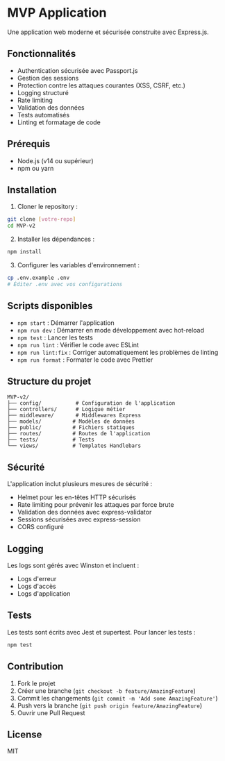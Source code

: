 # MVP Application

Une application web moderne et sécurisée construite avec Express.js.

## Fonctionnalités

- Authentication sécurisée avec Passport.js
- Gestion des sessions
- Protection contre les attaques courantes (XSS, CSRF, etc.)
- Logging structuré
- Rate limiting
- Validation des données
- Tests automatisés
- Linting et formatage de code

## Prérequis

- Node.js (v14 ou supérieur)
- npm ou yarn

## Installation

1. Cloner le repository :
```bash
git clone [votre-repo]
cd MVP-v2
```

2. Installer les dépendances :
```bash
npm install
```

3. Configurer les variables d'environnement :
```bash
cp .env.example .env
# Éditer .env avec vos configurations
```

## Scripts disponibles

- `npm start` : Démarrer l'application
- `npm run dev` : Démarrer en mode développement avec hot-reload
- `npm test` : Lancer les tests
- `npm run lint` : Vérifier le code avec ESLint
- `npm run lint:fix` : Corriger automatiquement les problèmes de linting
- `npm run format` : Formater le code avec Prettier

## Structure du projet

```
MVP-v2/
├── config/           # Configuration de l'application
├── controllers/      # Logique métier
├── middleware/       # Middlewares Express
├── models/          # Modèles de données
├── public/          # Fichiers statiques
├── routes/          # Routes de l'application
├── tests/           # Tests
└── views/           # Templates Handlebars
```

## Sécurité

L'application inclut plusieurs mesures de sécurité :
- Helmet pour les en-têtes HTTP sécurisés
- Rate limiting pour prévenir les attaques par force brute
- Validation des données avec express-validator
- Sessions sécurisées avec express-session
- CORS configuré

## Logging

Les logs sont gérés avec Winston et incluent :
- Logs d'erreur
- Logs d'accès
- Logs d'application

## Tests

Les tests sont écrits avec Jest et supertest. Pour lancer les tests :
```bash
npm test
```

## Contribution

1. Fork le projet
2. Créer une branche (`git checkout -b feature/AmazingFeature`)
3. Commit les changements (`git commit -m 'Add some AmazingFeature'`)
4. Push vers la branche (`git push origin feature/AmazingFeature`)
5. Ouvrir une Pull Request

## License

MIT